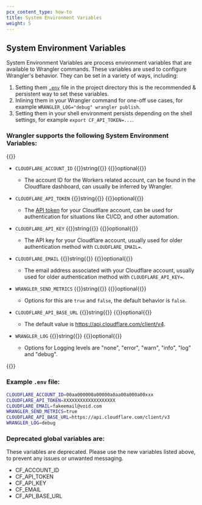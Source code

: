 ```yaml
---
pcx_content_type: how-to
title: System Environment Variables
weight: 5
---
```


## System Environment Variables

System Environment Variables are process environment variables that are available to Wrangler commands. These variables are used to configure Wrangler's behavior. They can be set in a variety of ways, including:

1. Setting them [`.env`](http://localhost:1313/workers/wrangler/system-environment-variables/#examples-in-env-file) file in the project directory this is the recommended & persistent way to set these variables.
2. Inlining them in your Wrangler command for one-off use cases, for example `WRANGLER_LOG="debug" wrangler publish`.
3. Setting them in your shell environment persists depending on the shell settings, for example `export CF_API_TOKEN=...`.

### Wrangler supports the following System Environment Variables:

{{<definitions>}}

- `CLOUDFLARE_ACCOUNT_ID` {{<type>}}string{{</type>}} {{<prop-meta>}}optional{{</prop-meta>}}

  - The account ID for the Workers related account, can be found in the Cloudflare dashboard, can usually be inferred by Wrangler.

- `CLOUDFLARE_API_TOKEN` {{<type>}}string{{</type>}} {{<prop-meta>}}optional{{</prop-meta>}}

  - The [API token](https://developers.cloudflare.com/api/get-started/create-token/) for your Cloudflare account, can be used for authentication for situations like CI/CD, and other automation.

- `CLOUDFLARE_API_KEY` {{<type>}}string{{</type>}} {{<prop-meta>}}optional{{</prop-meta>}}

  - The API key for your Cloudflare account, usually used for older authentication method with `CLOUDFLARE_EMAIL=`.

- `CLOUDFLARE_EMAIL` {{<type>}}string{{</type>}} {{<prop-meta>}}optional{{</prop-meta>}}

  - The email address associated with your Cloudflare account, usually used for older authentication method with `CLOUDFLARE_API_KEY=`.

- `WRANGLER_SEND_METRICS` {{<type>}}string{{</type>}} {{<prop-meta>}}optional{{</prop-meta>}}

  - Options for this are `true` and `false`, the default behavior is `false`.

- `CLOUDFLARE_API_BASE_URL` {{<type>}}string{{</type>}} {{<prop-meta>}}optional{{</prop-meta>}}

  - The default value is https://api.cloudflare.com/client/v4.

- `WRANGLER_LOG` {{<type>}}string{{</type>}} {{<prop-meta>}}optional{{</prop-meta>}}

  - Options for Logging levels are "none", "error", "warn", "info", "log" and "debug".

{{</definitions>}}

### Example `.env` file:

```bash
CLOUDFLARE_ACCOUNT_ID=00aa000000a00000a0aa00a000a00xxx
CLOUDFLARE_API_TOKEN=XXXXXXXXXXXXXXXXXXX
CLOUDFLARE_EMAIL=fakeemail@void.com
WRANGLER_SEND_METRICS=true
CLOUDFLARE_API_BASE_URL=https://api.cloudflare.com/client/v3
WRANGLER_LOG=debug
```

### Deprecated global variables are:

These variables are deprecated. Please use the new variables listed above, to prevent any issues or unwanted messaging.

- CF_ACCOUNT_ID
- CF_API_TOKEN
- CF_API_KEY
- CF_EMAIL
- CF_API_BASE_URL

